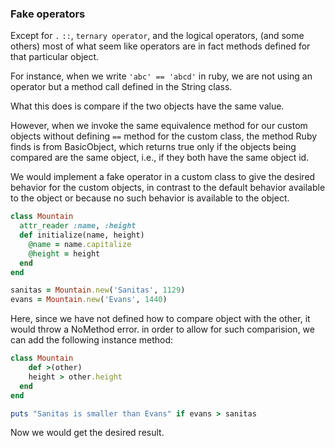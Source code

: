 ### Fake operators

Except for `.` `::`, `ternary operator`, and the logical operators, (and some others) most of what seem like operators are in fact methods defined for that particular object.

For instance, when we write `'abc' == 'abcd'` in ruby, we are not using an operator but a method call defined in the String class.

What this does is compare if the two objects have the same value.

However, when we invoke the same equivalence method for our custom objects without defining `==` method for the custom class, the method Ruby finds is from BasicObject, which returns true only if the objects being compared are the same object, i.e., if they both have the same object id.

We would implement a fake operator in a custom class to give the desired behavior for the custom objects, in contrast to the default behavior available to the object or because no such behavior is available to the object.

```ruby
class Mountain
  attr_reader :name, :height
  def initialize(name, height)
    @name = name.capitalize
    @height = height
  end
end

sanitas = Mountain.new('Sanitas', 1129)
evans = Mountain.new('Evans', 1440)
```

Here, since we have not defined how to compare object with the
other, it would throw a NoMethod error. in order to allow for such comparision, we can add the following instance method:

```ruby
class Mountain
	def >(other)
    height > other.height
  end
end

puts "Sanitas is smaller than Evans" if evans > sanitas
```
Now we would get the desired result.